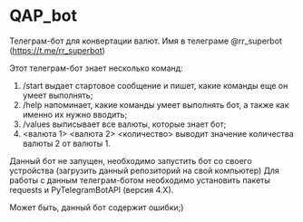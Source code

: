 # QAP_bot
Телеграм-бот для конвертации валют.
Имя в телеграме @rr_superbot (https://t.me/rr_superbot)

Этот телеграм-бот знает несколько команд:
1. /start выдает стартовое сообщение и пишет, какие команды еще он умеет выполнять;
2. /help напоминает, какие команды умеет выполнять бот, а также как именно их нужно вводить;
3. /values выписывает все валюты, которые знает бот;
4. <валюта 1> <валюта 2> <количество> выводит значение количества валюты 2 от валюты 1.

Данный бот не запущен, необходимо запустить бот со своего устройства (загрузить данный репозиторий на свой компьютер)
Для работы с данным телеграм-ботом необходимо установить пакеты requests и PyTelegramBotAPI (версия 4.X).

Может быть, данный бот содержит ошибки;)
